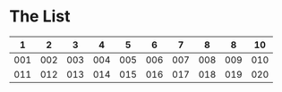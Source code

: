 # The List

 1 | 2 | 3 | 4 | 5 | 6 | 7 | 8 | 8 | 10
---|---|---|---|---|---|---|---|---|---
001|002|003|004|005|006|007|008|009|010
011|012|013|014|015|016|017|018|019|020
